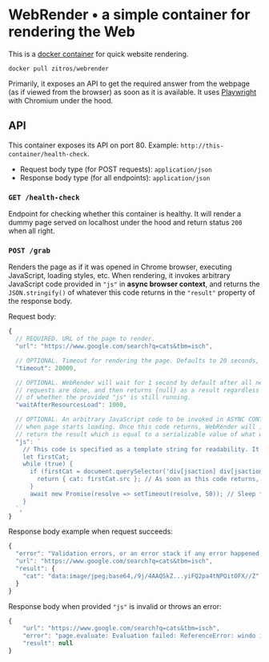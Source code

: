 # WebRender • a simple container for rendering the Web

This is a [docker container](https://hub.docker.com/r/zitros/webrender) for quick website rendering.

```
docker pull zitros/webrender
```

Primarily, it exposes an API to get the required answer from the webpage (as if viewed from the browser)
as soon as it is available. It uses [Playwright](https://github.com/microsoft/playwright) with Chromium
under the hood.

## API

This container exposes its API on port 80. Example: `http://this-container/health-check`.

+ Request body type (for POST requests): `application/json`
+ Response body type (for all endpoints): `application/json`

### `GET /health-check`

Endpoint for checking whether this container is healthy. It will render a dummy page served on localhost
under the hood and return status `200` when all right.

### `POST /grab`

Renders the page as if it was opened in Chrome browser, executing JavaScript, loading styles, etc.
When rendering, it invokes arbitrary JavaScript code provided in `"js"` in **async browser context**,
and returns the `JSON.stringify()` of whatever this code returns in the `"result"` property of the
response body.

Request body:

```js
{
  // REQUIRED. URL of the page to render.
  "url": "https://www.google.com/search?q=cats&tbm=isch",

  // OPTIONAL. Timeout for rendering the page. Defaults to 20 seconds, then the result will be {null}.
  "timeout": 20000,

  // OPTIONAL. WebRender will wait for 1 second by default after all network
  // requests are done, and then returns {null} as a result regardless
  // of whether the provided "js" is still running.
  "waitAfterResourcesLoad": 1000, 

  // OPTIONAL. An arbitrary JavaScript code to be invoked in ASYNC CONTEXT in the browser, immediately
  // when page starts loading. Once this code returns, WebRender will immediately close the page and
  // return the result which is equal to a serializable value of what was returned.
  "js": `
    // This code is specified as a template string for readability. It should use standard JSON.
    let firstCat;
    while (true) {
      if (firstCat = document.querySelector('div[jsaction] div[jsaction] img')) {
        return { cat: firstCat.src }; // As soon as this code returns, /grab will respond with the result.
      }
      await new Promise(resolve => setTimeout(resolve, 50)); // Sleep for 50ms
    }
  `,
}
```

Response body example when request succeeds:

```js
{
  "error": "Validation errors, or an error stack if any error happened when invoking provided JavaScript code.",
  "url": "https://www.google.com/search?q=cats&tbm=isch",
  "result": {
    "cat": "data:image/jpeg;base64,/9j/4AAQSkZ...yiFQ2pa4tNPQitOFX//Z"
  }
}
```

Response body when provided `"js"` is invalid or throws an error:

```js
{
    "url": "https://www.google.com/search?q=cats&tbm=isch",
    "error": "page.evaluate: Evaluation failed: ReferenceError: windo is not defined\n    at eval (eval at <anonymous> (eval at evaluate (:303:29)), <anonymous>:3:41)\n    at eval (eval at evaluate (:303:29), <anonymous>:9:30)",
    "result": null
}
```
